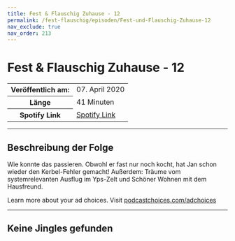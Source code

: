 ```yaml
---
title: Fest & Flauschig Zuhause - 12
permalink: /fest-flauschig/episoden/Fest-und-Flauschig-Zuhause-12
nav_exclude: true
nav_order: 213
---
```


# Fest & Flauschig Zuhause - 12
<table class="resp-table dcf-table dcf-table-responsive dcf-table-bordered dcf-table-striped dcf-w-100%">
                    <tbody>
                        <tr>
                            <th scope="row">Veröffentlich am:</th>
                            <td data-label="Veröffentlich am:">07. April 2020</td>
                        </tr>
                        <tr>
                            <th scope="row">Länge </th>
                            <td data-label="Länge ">41 Minuten</td>
                        </tr><tr>
                                <th scope="row">Spotify Link</th>
                                <td data-label="Spotify Link"><a href="https://open.spotify.com/episode/1jietJFNwdBiATD483xrr3">Spotify Link</a></td>
                            </tr></tbody>
                </table>

***

## Beschreibung der Folge

<div>
Wie konnte das passieren. Obwohl er fast nur noch kocht, hat Jan schon wieder den Kerbel-Fehler gemacht! Außerdem: Träume vom systemrelevanten Ausflug im Yps-Zelt und Schöner Wohnen mit dem Hausfreund.<p> </p><p>Learn more about your ad choices. Visit <a href="https://podcastchoices.com/adchoices">podcastchoices.com/adchoices</a></p>  
</div>

***

## Keine Jingles gefunden